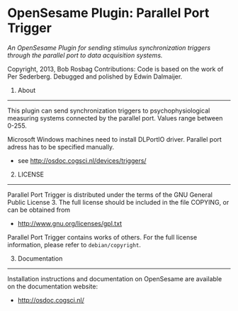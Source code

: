 OpenSesame Plugin: Parallel Port Trigger
==========

*An OpenSesame Plugin for sending stimulus synchronization triggers through the parallel port to data acquisition systems.*

Copyright, 2013, Bob Rosbag
Contributions: Code is based on the work of Per Sederberg. Debugged and polished by Edwin Dalmaijer.

1. About
--------

This plugin can send synchronization triggers to psychophysiological measuring
systems connected by the parallel port. Values range between 0-255.

Microsoft Windows machines need to install DLPortIO driver. Parallel port adress
has to be specified manually. 

- see <http://osdoc.cogsci.nl/devices/triggers/>


2. LICENSE
----------

Parallel Port Trigger is distributed under the terms of the GNU General Public License 3.
The full license should be included in the file COPYING, or can be obtained from

- <http://www.gnu.org/licenses/gpl.txt>

Parallel Port Trigger contains works of others. For the full license information, please
refer to `debian/copyright`.

3. Documentation
----------------

Installation instructions and documentation on OpenSesame are available on the documentation website:

- <http://osdoc.cogsci.nl/>
